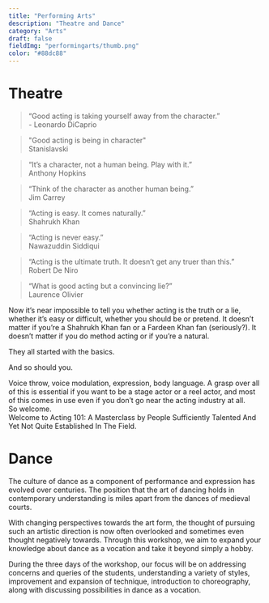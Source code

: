 ```yaml
---
title: "Performing Arts"
description: "Theatre and Dance"
category: "Arts"
draft: false
fieldImg: "performingarts/thumb.png"
color: "#88dc88"
---
```


# Theatre

> “Good acting is taking yourself away from the character.”
<br> - Leonardo DiCaprio

> "Good acting is being in character"
<br> Stanislavski

> “It’s a character, not a human being. Play with it.”
<br> Anthony Hopkins

> “Think of the character as another human being.”
<br> Jim Carrey

> “Acting is easy. It comes naturally.”
<br> Shahrukh Khan

> “Acting is never easy.”
<br> Nawazuddin Siddiqui

> “Acting is the ultimate truth. It doesn’t get any truer than this.”
<br> Robert De Niro

> “What is good acting but a convincing lie?”
<br> Laurence Olivier

Now it’s near impossible to tell you whether acting is the truth or a lie, whether it’s easy or difficult, whether you should be or pretend. It doesn’t matter if you’re a Shahrukh Khan fan or a Fardeen Khan fan (seriously?). It doesn’t matter if you do method acting or if you’re a natural.

They all started with the basics.

And so should you.

Voice throw, voice modulation, expression, body language. A grasp over all of this is essential if you want to be a stage actor or a reel actor, and most of this comes in use even if you don’t go near the acting industry at all.
<br>
So welcome.
<br>
Welcome to Acting 101: A Masterclass by People Sufficiently Talented And Yet Not Quite Established In The
Field.

# Dance
The culture of dance as a component of performance and expression has evolved over
centuries. The position that the art of dancing holds in contemporary understanding is miles
apart from the dances of medieval courts.

With changing perspectives towards the art form, the thought of pursuing such an artistic
direction is now often overlooked and sometimes even thought negatively towards. Through this
workshop, we aim to expand your knowledge about dance as a vocation and take it beyond
simply a hobby.

During the three days of the workshop, our focus will be on addressing concerns and queries of
the students, understanding a variety of styles, improvement and expansion of technique,
introduction to choreography, along with discussing possibilities in dance as a vocation.